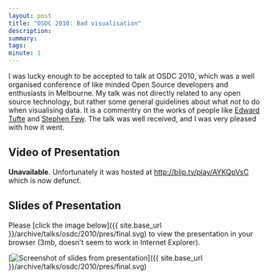 ```yaml
---
layout: post
title: "OSDC 2010: Bad visualisation"
description: 
summary: 
tags: 
minute: 1
---
```


I was lucky enough to be accepted to talk at OSDC 2010, which was a well organised conference of like minded Open Source developers and enthusiasts in Melbourne.
My talk was not directly related to any open source technology, but rather some general guidelines about what _not_ to do when visualising data.
It is a commentry on the works of people like [Edward Tufte](https://www.edwardtufte.com/tufte/) and [Stephen Few](http://www.perceptualedge.com/blog/).
The talk was well received, and I was very pleased with how it went.

## Video of Presentation
**Unavailable**. Unfortunately it was hosted at http://blip.tv/play/AYKQpVsC which is now defunct.

## Slides of Presentation
Please [click the image below]({{ site.base_url }}/archive/talks/osdc/2010/pres/final.svg) to view the presentation in your browser (3mb, doesn't seem to work in Internet Explorer).

[<img class="border" src="{{ site.base_url }}/assets/images/osdc-2010-thumb.png" alt="Screenshot of slides from presentation" />]({{ site.base_url }}/archive/talks/osdc/2010/pres/final.svg)
